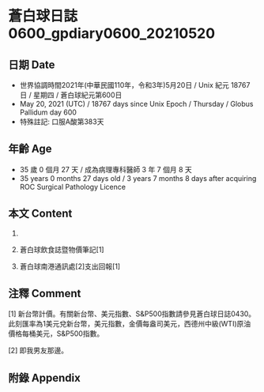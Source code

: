 [_metadata_:encoding]: - "utf-8"
[_metadata_:language]: - "zh-Hant-TW"
[_metadata_:fileformat]: - "markdown"
[_metadata_:MIME_type]: - "text/plain"
[_metadata_:markdown_version]: - "commonmark version 0.29"
[_metadata_:markdown_spec]: - "https://spec.commonmark.org/0.29/"

# 蒼白球日誌0600_gpdiary0600_20210520 #

## 日期 Date ##

* 世界協調時間2021年(中華民國110年，令和3年)5月20日 / Unix 紀元 18767 日 / 星期四 / 蒼白球紀元第600日
* May 20, 2021 (UTC) / 18767 days since Unix Epoch / Thursday / Globus Pallidum day 600
* 特殊註記: 口服A酸第383天

## 年齡 Age ##

* 35 歲 0 個月 27 天 / 成為病理專科醫師 3 年 7 個月 8 天
* 35 years 0 months 27 days old / 3 years 7 months 8 days after acquiring ROC Surgical Pathology Licence

## 本文 Content ##

1. 

    
2. 蒼白球飲食誌暨物價筆記[1]

    
3. 蒼白球南港通訊處[2]支出回報[1]

    

## 注釋 Comment ##

[1] 新台幣計價。有關新台幣、美元指數、S&P500指數請參見蒼白球日誌0430。此刻匯率為1美元兌新台幣，美元指數，金價每盎司美元，西德州中級(WTI)原油價格每桶美元，S&P500指數。


[2] 即我男友那邊。



## 附錄 Appendix ##

